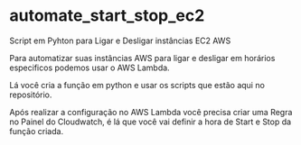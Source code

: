 # automate_start_stop_ec2
Script em Pyhton para Ligar e Desligar instâncias EC2 AWS


Para automatizar suas instâncias AWS para ligar e desligar em horários especificos podemos usar o AWS Lambda.

Lá você cria a função em python e usar os scripts que estão aqui no repositório.

Após realizar a configuração no AWS Lambda você precisa criar uma Regra no Painel do Cloudwatch, é lá que você vai definir a hora de Start e Stop da função criada.

